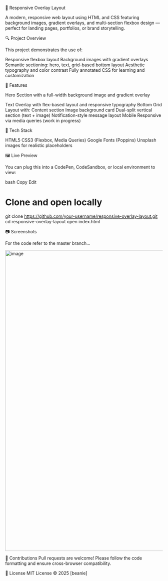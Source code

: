 🌄 Responsive Overlay Layout

A modern, responsive web layout using HTML and CSS featuring background images, gradient overlays, and multi-section flexbox design — perfect for landing pages, portfolios, or brand storytelling.

🔍 Project Overview

This project demonstrates the use of:

Responsive flexbox layout
Background images with gradient overlays
Semantic sectioning: hero, text, grid-based bottom layout
Aesthetic typography and color contrast
Fully annotated CSS for learning and customization


🧩 Features

Hero Section with a full-width background image and gradient overlay

Text Overlay with flex-based layout and responsive typography
Bottom Grid Layout with:
Content section
Image background card
Dual-split vertical section (text + image)
Notification-style message layout
Mobile Responsive via media queries (work in progress)

🎨 Tech Stack

HTML5
CSS3 (Flexbox, Media Queries)
Google Fonts (Poppins)
Unsplash images for realistic placeholders


🖼️ Live Preview

You can plug this into a CodePen, CodeSandbox, or local environment to view:

bash
Copy
Edit

# Clone and open locally
git clone https://github.com/your-username/responsive-overlay-layout.git
cd responsive-overlay-layout
open index.html


📷 Screenshots

For the code refer to the master branch...

<img width="959" alt="image" src="https://github.com/user-attachments/assets/b1a9c003-38a2-4173-af7f-245643d4d813" />

🤝 Contributions
Pull requests are welcome! Please follow the code formatting and ensure cross-browser compatibility.

📜 License
MIT License © 2025 [beanie]


